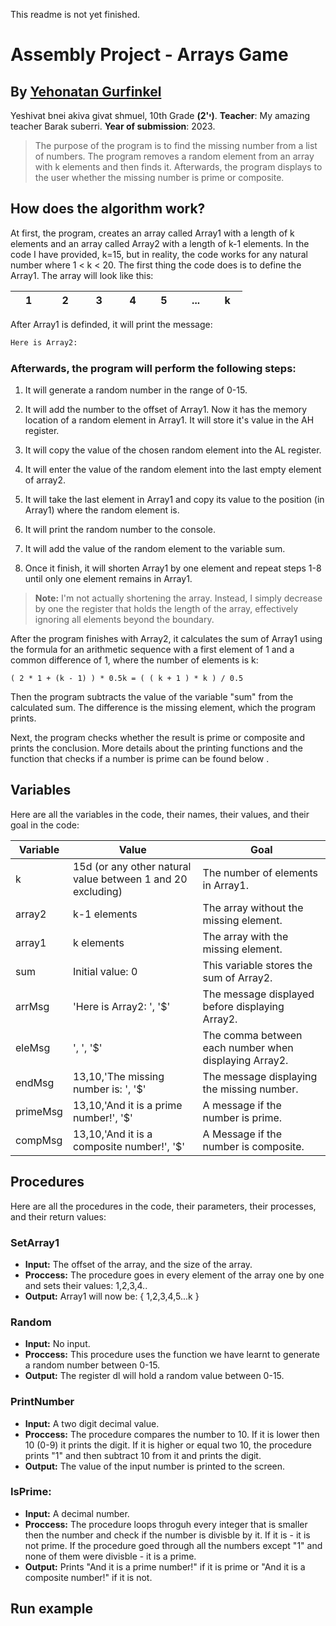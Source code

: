 This readme is not yet finished.

# Assembly Project - Arrays Game
## By [Yehonatan Gurfinkel](https://github.com/yehogdev)

Yeshivat bnei akiva givat shmuel, 10th Grade **(י'2)**.
**Teacher**: My amazing teacher Barak suberri.
**Year of submission**: 2023.

>The purpose of the program is to find the missing number from a list of numbers.
>The program removes a random element from an array with k elements and then finds it.
>Afterwards, the program displays to the user whether the missing number is prime or composite.

## How does the algorithm work?

At first, the program, creates an array called Array1 with a length of k elements and an array called Array2 with a length of k-1 elements.
In the code I have provided, k=15, but in reality, the code works for any natural number where 1 < k < 20.
The first thing the code does is to define the Array1. The array will look like this:

|⠀ 1 ⠀|⠀ 2 ⠀| ⠀3 ⠀ |⠀4⠀|⠀5⠀|⠀...⠀|⠀k⠀|
| - | - | - | - | - | - | - |

After Array1 is definded, it will print the message:
```sh
Here is Array2: 
```

### Afterwards, the program will perform the following steps:

1. It will generate a random number in the range of 0-15.

2. It will add the number to the offset of Array1. Now it has the memory location of a random element in Array1. It will store it's value in the AH register.

3. It will copy the value of the chosen random element into the AL register.

4. It will enter the value of the random element into the last empty element of array2.

5. It will take the last element in Array1 and copy its value to the position (in Array1) where the random element is.

6. It will print the random number to the console.

7. It will add the value of the random element to the variable sum.

8. Once it finish, it will shorten Array1 by one element and repeat steps 1-8 until only one element remains in Array1.

> **Note:** I'm not actually shortening the array. Instead, I simply decrease by one the register that holds the length of the array, effectively ignoring all elements beyond the boundary.


After the program finishes with Array2, it calculates the sum of Array1 using the formula for an arithmetic sequence with a first element of 1 and a common difference of 1, where the number of elements is k:

```
( 2 * 1 + (k - 1) ) * 0.5k = ( ( k + 1 ) * k ) / 0.5
```

Then the program subtracts the value of the variable "sum" from the calculated sum. The difference is the missing element, which the program prints.

Next, the program checks whether the result is prime or composite and prints the conclusion.
More details about the printing functions and the function that checks if a number is prime can be found below .

## Variables

Here are all the variables in the code, their names, their values, and their goal in the code:

| Variable | Value | Goal |
| ------ | ------ | ------ |
| k | 15d (or any other natural value between 1 and 20 excluding) | The number of elements in Array1. |
| array2 | k-1 elements	| The array without the missing element. |
| array1 | k elements | The array with the missing element. |
| sum | Initial value: 0 | This variable stores the sum of Array2. |
| arrMsg | 'Here is Array2: ', '$' | The message displayed before displaying Array2. |
| eleMsg | ', ', '$' | The comma between each number when displaying Array2. |
| endMsg | 13,10,'The missing number is: ', '$' | The message displaying the missing number. |
| primeMsg | 13,10,'And it is a prime number!', '$' | A message if the number is prime.|
| compMsg | 13,10,'And it is a composite number!', '$'   | A Message if the number is composite. |

## Procedures
Here are all the procedures in the code, their parameters, their processes, and their return values:

### SetArray1
* **Input:** The offset of the array, and the size of the array.
* **Proccess:** The procedure goes in every element of the array one by one and sets their values: 1,2,3,4..     
* **Output:** Array1 will now be: { 1,2,3,4,5...k }

### Random
* **Input:** No input.
* **Proccess:** This procedure uses the function we have learnt to generate a random number between 0-15.        
* **Output:** The register dl will hold a random value between 0-15.

### PrintNumber
* **Input:** A two digit decimal value.
* **Proccess:** The procedure compares the number to 10. If it is lower then 10 (0-9) it prints the digit. If it is higher or equal two 10, the procedure prints "1" and then subtract 10 from it and prints the digit.
* **Output:** The value of the input number is printed to the screen.

### IsPrime:
* **Input:** A decimal number.
* **Proccess:** The procedure loops throguh every integer that is smaller then the number and check if the number is divisble by it. If it is - it is not prime. If the procedure goed through all the numbers except "1" and none of them were divisble - it is a prime.    
* **Output:** Prints "And it is a prime number!" if it is prime or "And it is a composite number!" if it is not.  

## Run example
